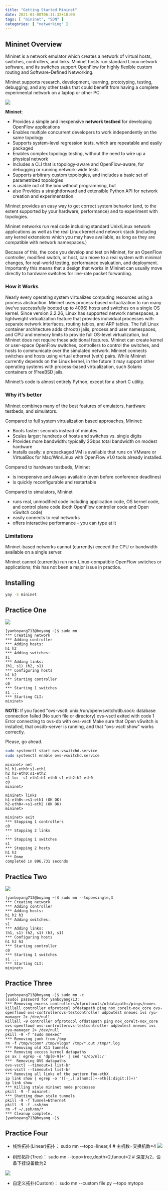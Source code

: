 ```yaml
---
title: "Getting Started Mininet"
date: 2021-03-00T06:11:32+10:00
tags: [ "mininet", "SDN" ]
categories: [ "networking" ]
---
```

## Mininet Overview
Mininet is a network emulator which creates a network of virtual hosts, switches, controllers, and links. Mininet hosts run standard Linux network software, and its switches support OpenFlow for highly flexible custom routing and Software-Defined Networking.

Mininet supports research, development, learning, prototyping, testing, debugging, and any other tasks that could benefit from having a complete experimental network on a laptop or other PC.

![](http://mininet.org/images/frontpage_diagram.png)

**Mininet**:
+ Provides a simple and inexpensive **network testbed** for developing OpenFlow applications
+ Enables multiple concurrent developers to work independently on the same topology
+ Supports system-level regression tests, which are repeatable and easily packaged
+ Enables complex topology testing, without the need to wire up a physical network
+ Includes a CLI that is topology-aware and OpenFlow-aware, for debugging or running network-wide tests
+ Supports arbitrary custom topologies, and includes a basic set of parametrized topologies
+ is usable out of the box without programming, but
+ also Provides a straightforward and extensible Python API for network creation and experimentation.

Mininet provides an easy way to get correct system behavior (and, to the extent supported by your hardware, performance) and to experiment with topologies.

Mininet networks run real code including standard Unix/Linux network applications as well as the real Linux kernel and network stack (including any kernel extensions which you may have available, as long as they are compatible with network namespaces.)

Because of this, the code you develop and test on Mininet, for an OpenFlow controller, modified switch, or host, can move to a real system with minimal changes, for real-world testing, performance evaluation, and deployment. Importantly this means that a design that works in Mininet can usually move directly to hardware switches for line-rate packet forwarding.

### How it Works
Nearly every operating system virtualizes computing resources using a process abstraction. Mininet uses process-based virtualization to run many (we’ve successfully booted up to 4096) hosts and switches on a single OS kernel. Since version 2.2.26, Linux has supported network namespaces, a lightweight virtualization feature that provides individual processes with separate network interfaces, routing tables, and ARP tables. The full Linux container architecture adds chroot() jails, process and user namespaces, and CPU and memory limits to provide full OS-level virtualization, but Mininet does not require these additional features. Mininet can create kernel or user-space OpenFlow switches, controllers to control the switches, and hosts to communicate over the simulated network. Mininet connects switches and hosts using virtual ethernet (veth) pairs. While Mininet currently depends on the Linux kernel, in the future it may support other operating systems with process-based virtualization, such Solaris containers or !FreeBSD jails.

Mininet’s code is almost entirely Python, except for a short C utility.

### Why it’s better
Mininet combines many of the best features of emulators, hardware testbeds, and simulators.

Compared to full system virtualization based approaches, Mininet:

+ Boots faster: seconds instead of minutes
+ Scales larger: hundreds of hosts and switches vs. single digits
+ Provides more bandwidth: typically 2Gbps total bandwidth on modest hardware
+ Installs easily: a prepackaged VM is available that runs on VMware or VirtualBox for Mac/Win/Linux with OpenFlow v1.0 tools already installed.

Compared to hardware testbeds, Mininet

+ is inexpensive and always available (even before conference deadlines)
+ is quickly reconfigurable and restartable

Compared to simulators, Mininet

+ runs real, unmodified code including application code, OS kernel code, and control plane code (both OpenFlow controller code and Open vSwitch code)
+ easily connects to real networks
+ offers interactive performance - you can type at it

### Limitations
Mininet-based networks cannot (currently) exceed the CPU or bandwidth available on a single server.

Mininet cannot (currently) run non-Linux-compatible OpenFlow switches or applications; this has not been a major issue in practice.

## Installing

```bash
yay -S mininet
```

## Practice One

![](https://res.cloudinary.com/dkvj6mo4c/image/upload/v1616950458/mininet/practiceOne_asmua8.png)

```console
[yanboyang713@boyang ~]$ sudo mn
*** Creating network
*** Adding controller
*** Adding hosts:
h1 h2 
*** Adding switches:
s1 
*** Adding links:
(h1, s1) (h2, s1) 
*** Configuring hosts
h1 h2 
*** Starting controller
c0 
*** Starting 1 switches
s1 ...
*** Starting CLI:
mininet> 
```

**NOTE:**
If you faced "ovs-vsctl: unix:/run/openvswitch/db.sock: database connection failed (No such file or directory) ovs-vsctl exited with code 1 Error connecting to ovs-db with ovs-vsctl Make sure that Open vSwitch is installed, that ovsdb-server is running, and that "ovs-vsctl show" works correctly.

Please, go ahead.

```bash
sudo systemctl start ovs-vswitchd.service
sudo systemctl enable ovs-vswitchd.service
```

```console
mininet> net
h1 h1-eth0:s1-eth1
h2 h2-eth0:s1-eth2
s1 lo:  s1-eth1:h1-eth0 s1-eth2:h2-eth0
c0
mininet> 
```

```console
mininet> links
h1-eth0<->s1-eth1 (OK OK) 
h2-eth0<->s1-eth2 (OK OK) 
mininet> 
```

```console
mininet> exit
*** Stopping 1 controllers
c0 
*** Stopping 2 links
..
*** Stopping 1 switches
s1 
*** Stopping 2 hosts
h1 h2 
*** Done
completed in 896.731 seconds
```

## Practice Two

![](https://res.cloudinary.com/dkvj6mo4c/image/upload/v1616950557/mininet/practiceTwo_idqc3a.png)

```console
[yanboyang713@boyang ~]$ sudo mn --topo=single,3
*** Creating network
*** Adding controller
*** Adding hosts:
h1 h2 h3 
*** Adding switches:
s1 
*** Adding links:
(h1, s1) (h2, s1) (h3, s1) 
*** Configuring hosts
h1 h2 h3 
*** Starting controller
c0 
*** Starting 1 switches
s1 ...
*** Starting CLI:
mininet> 
```

## Practice Three

```console
[yanboyang713@boyang ~]$ sudo mn -c
[sudo] password for yanboyang713: 
*** Removing excess controllers/ofprotocols/ofdatapaths/pings/noxes
killall controller ofprotocol ofdatapath ping nox_corelt-nox_core ovs-openflowd ovs-controllerovs-testcontroller udpbwtest mnexec ivs ryu-manager 2> /dev/null
killall -9 controller ofprotocol ofdatapath ping nox_corelt-nox_core ovs-openflowd ovs-controllerovs-testcontroller udpbwtest mnexec ivs ryu-manager 2> /dev/null
pkill -9 -f "sudo mnexec"
*** Removing junk from /tmp
rm -f /tmp/vconn* /tmp/vlogs* /tmp/*.out /tmp/*.log
*** Removing old X11 tunnels
*** Removing excess kernel datapaths
ps ax | egrep -o 'dp[0-9]+' | sed 's/dp/nl:/'
***  Removing OVS datapaths
ovs-vsctl --timeout=1 list-br
ovs-vsctl --timeout=1 list-br
*** Removing all links of the pattern foo-ethX
ip link show | egrep -o '([-_.[:alnum:]]+-eth[[:digit:]]+)'
ip link show
*** Killing stale mininet node processes
pkill -9 -f mininet:
*** Shutting down stale tunnels
pkill -9 -f Tunnel=Ethernet
pkill -9 -f .ssh/mn
rm -f ~/.ssh/mn/*
*** Cleanup complete.
[yanboyang713@boyang ~]$ 
```

## Practice Four

+ 线性拓扑(Linear)拓扑：
     sudo mn --topo=linear,4 # 主机数=交换机数=4
![](https://res.cloudinary.com/dkvj6mo4c/image/upload/v1616950915/mininet/LinearTopo_z5ne51.png)

+ 树形拓扑(Tree)：
     sudo mn --topo=tree,depth=2,fanout=2 # 深度为2，设备下挂设备数为2

![](https://res.cloudinary.com/dkvj6mo4c/image/upload/v1616950941/mininet/TreeTopo_nvvuna.png)

+ 自定义拓扑(Custom)：
     sudo mn --custom file.py --topo mytopo



